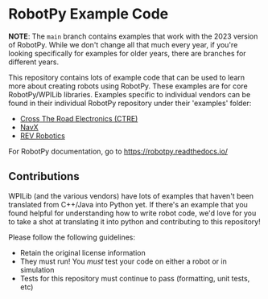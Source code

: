 RobotPy Example Code
====================

**NOTE**: The `main` branch contains examples that work with the 2023 version
of RobotPy. While we don't change all that much every year, if you're looking
specifically for examples for older years, there are branches for different
years.

This repository contains lots of example code that can be used to learn more
about creating robots using RobotPy. These examples are for core
RobotPy/WPILib libraries. Examples specific to individual vendors can be
found in their individual RobotPy repository under their 'examples' folder:

* [Cross The Road Electronics (CTRE)](https://github.com/robotpy/robotpy-ctre/tree/main/examples)
* [NavX](https://github.com/robotpy/robotpy-navx/tree/main/examples)
* [REV Robotics](https://github.com/robotpy/robotpy-rev/tree/main/examples)

For RobotPy documentation, go to https://robotpy.readthedocs.io/

Contributions
-------------

WPILib (and the various vendors) have lots of examples that haven't been
translated from C++/Java into Python yet. If there's an example that you
found helpful for understanding how to write robot code, we'd love for you
to take a shot at translating it into python and contributing to this
repository!

Please follow the following guidelines:

* Retain the original license information
* They must run! You *must* test your code on either a robot or in simulation
* Tests for this repository must continue to pass (formatting, unit tests, etc)
